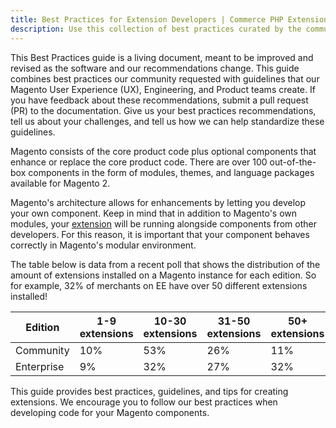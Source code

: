```yaml
---
title: Best Practices for Extension Developers | Commerce PHP Extensions
description: Use this collection of best practices curated by the community and Adobe to avoid commonly reported issues in third-party Adobe Commerce and Magento Open source extensions.
---
```


<InlineAlert variant="info" slots="text"/>

This Best Practices guide is a living document, meant to be improved and revised as the software and our recommendations change. This guide combines best practices our community requested with guidelines that our Magento User Experience (UX), Engineering, and Product teams create.
If you have feedback about these recommendations, submit a pull request (PR) to the documentation. Give us your best practices recommendations, tell us about your challenges, and tell us how we can help standardize these guidelines.

Magento consists of the core product code plus optional components that enhance or replace the core product code. There are over 100 out-of-the-box components in the form of modules, themes, and language packages available for Magento 2.

Magento's architecture allows for enhancements by letting you develop your own component. Keep in mind that in addition to Magento's own modules, your [extension](https://glossary.magento.com/extension) will be running alongside components from other developers. For this reason, it is important that your component behaves correctly in Magento's modular environment.

The table below is data from a recent poll that shows the distribution of the amount of extensions installed on a Magento instance for each edition. So for example, 32% of merchants on EE have over 50 different extensions installed!

| Edition   | 1-9 extensions | 10-30 extensions| 31-50 extensions| 50+ extensions|
| --------- | --- | ----- | ----- | --- |
| Community | 10% | 53%   | 26%   | 11% |
| Enterprise| 9%  | 32%   | 27%   | 32% |

This guide provides best practices, guidelines, and tips for creating extensions.  We encourage you to follow our best practices when developing code for your Magento components.
